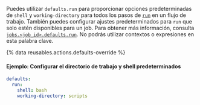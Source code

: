 Puedes utilizar `defaults.run` para proporcionar opciones predeterminadas de `shell` y `working-directory` para todos los pasos de [`run`](/actions/using-workflows/workflow-syntax-for-github-actions#jobsjob_idstepsrun) en un flujo de trabajo. También puedes configurar ajustes predeterminados para `run` que solo estén disponibles para un job. Para obtener más información, consulta [`jobs.<job_id>.defaults.run`](/actions/using-workflows/workflow-syntax-for-github-actions#jobsjob_iddefaultsrun). No podrás utilizar contextos o expresiones en esta palabra clave.

{% data reusables.actions.defaults-override %}

#### Ejemplo: Configurar el directorio de trabajo y shell predeterminados

```yaml
defaults:
  run:
    shell: bash
    working-directory: scripts
```

